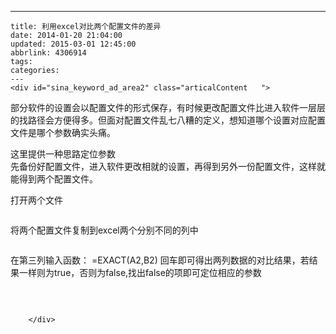 ---
    title: 利用excel对比两个配置文件的差异
    date: 2014-01-20 21:04:00
    updated: 2015-03-01 12:45:00
    abbrlink: 4306914
    tags:
    categories:
    ---
    <div id="sina_keyword_ad_area2" class="articalContent   ">
<p> 部分软件的设置会以配置文件的形式保存，有时候更改配置文件比进入软件一层层的找路径会方便得多。但面对配置文件乱七八糟的定义，想知道哪个设置对应配置文件是哪个参数确实头痛。<br />

这里提供一种思路定位参数<br />
先备份好配置文件，进入软件更改相就的设置，再得到另外一份配置文件，这样就能得到两个配置文件。</p>
<p>打开两个文件</p>
<p><img src="/images/blog/011244298466461.png" alt="" /></p>
<p>将两个配置文件复制到excel两个分别不同的列中</p>
<p><img src="/images/blog/011244521277887.png" alt="" /></p>
<p>在第三列输入函数：&nbsp;=EXACT(A2,B2)
回车即可得出两列数据的对比结果，若结果一样则为true，否则为false,找出false的项即可定位相应的参数</p>
<p>&nbsp;</p>
<p><img src="/images/blog/011245109084915.png" alt="" /></p>
							
		</div>
    